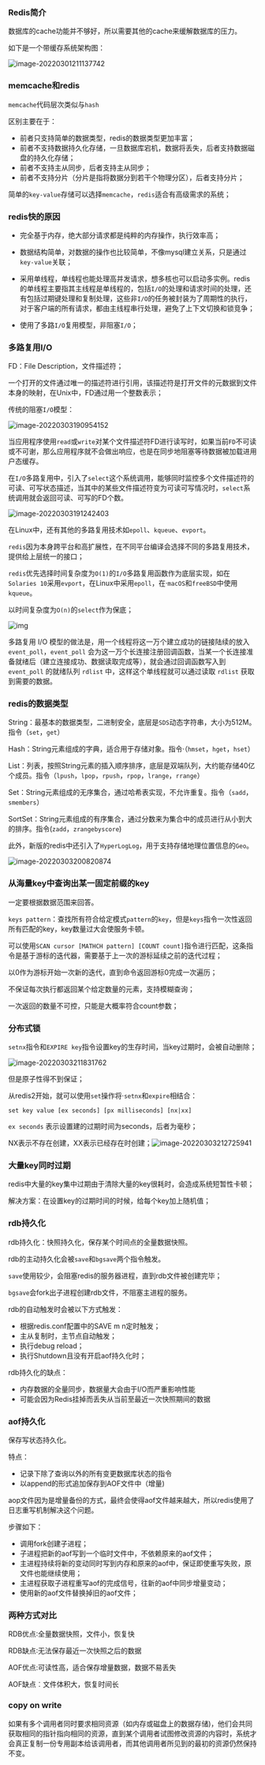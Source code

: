### Redis简介

数据库的cache功能并不够好，所以需要其他的cache来缓解数据库的压力。

如下是一个带缓存系统架构图：

![image-20220301211137742](https://gitee.com/cao_ziqiang/img/raw/master/20220301211137.png)

### memcache和redis



`memcache`代码层次类似与`hash`

区别主要在于：

- 前者只支持简单的数据类型，redis的数据类型更加丰富；
- 前者不支持数据持久化存储，一旦数据库宕机，数据将丢失，后者支持数据磁盘的持久化存储；
- 前者不支持主从同步，后者支持主从同步；
- 前者不支持分片（分片是指将数据分到若干个物理分区），后者支持分片；

简单的`key-value`存储可以选择`memcache`，`redis`适合有高级需求的系统；

### redis快的原因

- 完全基于内存，绝大部分请求都是纯粹的内存操作，执行效率高；

- 数据结构简单，对数据的操作也比较简单，不像mysql建立关系，只是通过`key-value`关联；

- 采用单线程，单线程也能处理高并发请求，想多核也可以启动多实例。redis的单线程主要指其主线程是单线程的，包括`I/O`的处理和请求时间的处理，还有包括过期键处理和复制处理，这些非`I/O`的任务被封装为了周期性的执行，对于客户端的所有请求，都由主线程串行处理，避免了上下文切换和锁竞争；

- 使用了多路`I/O`复用模型，非阻塞`I/O`；

### 多路复用I/O

FD：File Description，文件描述符；

一个打开的文件通过唯一的描述符进行引用，该描述符是打开文件的元数据到文件本身的映射，在Unix中，FD通过用一个整数表示；

传统的阻塞`I/O`模型：

![image-20220303190954152](https://gitee.com/cao_ziqiang/img/raw/master/20220303190954.png)

当应用程序使用`read`或`write`对某个文件描述符FD进行读写时，如果当前`FD`不可读或不可谢，那么应用程序就不会做出响应，也是在同步地阻塞等待数据被加载进用户态缓存。

在`I/O`多路复用中，引入了`select`这个系统调用，能够同时监控多个文件描述符的可读、可写状态描述，当其中的某些文件描述符变为可读可写情况时，`select`系统调用就会返回可读、可写的FD个数。

![image-20220303191242403](https://gitee.com/cao_ziqiang/img/raw/master/20220303191242.png)

在Linux中，还有其他的多路复用技术如`epoll`、`kqueue`、`evport`。

`redis`因为本身跨平台和高扩展性，在不同平台编译会选择不同的多路复用技术，提供给上层统一的接口；

`redis`优先选择时间复杂度为`O(1)`的`I/O`多路复用函数作为底层实现，如在`Solaries 10`采用`evport`，在Linux中采用`epoll`，在·`macOS`和`freeBSD`中使用`kqueue`。

以时间复杂度为`O(n)`的`select`作为保底；

![img](https://gitee.com/cao_ziqiang/img/raw/master/20220303194649.webp)

多路复用 I/O 模型的做法是，用一个线程将这一万个建立成功的链接陆续的放入 `event_poll`，`event_poll` 会为这一万个长连接注册回调函数，当某一个长连接准备就绪后（建立连接成功、数据读取完成等），就会通过回调函数写入到 `event_poll` 的就绪队列 `rdlist` 中，这样这个单线程就可以通过读取 `rdlist` 获取到需要的数据。

### redis的数据类型

String：最基本的数据类型，二进制安全，底层是`SDS`动态字符串，大小为512M。指令（`set`，`get`）

Hash：String元素组成的字典，适合用于存储对象。指令·（`hmset`，`hget`，`hset`）

List：列表，按照String元素的插入顺序排序，底层是双端队列，大约能存储40亿个成员。指令（`lpush`，`lpop`，`rpush`，`rpop`，`lrange`，`rrange`）

Set：String元素组成的无序集合，通过哈希表实现，不允许重复。指令（`sadd`，`smembers`）

SortSet：String元素组成的有序集合，通过分数来为集合中的成员进行从小到大的排序。指令(`zadd`，`zrangebyscore`)

此外，新版的redis中还引入了`HyperLogLog`，用于支持存储地理位置信息的`Geo`。

![image-20220303200820874](https://gitee.com/cao_ziqiang/img/raw/master/20220303200820.png)

### 从海量key中查询出某一固定前缀的key

一定要根据数据范围来回答。

`keys pattern`：查找所有符合给定模式`pattern`的`key`，但是`keys`指令一次性返回所有匹配的key，key数量过大会使服务卡顿。

可以使用`SCAN cursor [MATHCH pattern] [COUNT count]`指令进行匹配，这条指令是基于游标的迭代器，需要基于上一次的游标延续之前的迭代过程；

以0作为游标开始一次新的迭代，直到命令返回游标0完成一次遍历；

不保证每次执行都返回某个给定数量的元素，支持模糊查询；

一次返回的数量不可控，只能是大概率符合count参数；

### 分布式锁

`setnx`指令和`EXPIRE key`指令设置key的生存时间，当key过期时，会被自动删除；

![image-20220303211831762](https://gitee.com/cao_ziqiang/img/raw/master/20220303211831.png)

但是原子性得不到保证；

从redis2开始，就可以使用`set`操作将·`setnx`和`expire`相结合：

`set key value [ex seconds] [px milliseconds] [nx|xx]`

`ex seconds` 表示设置建的过期时间为seconds，后者为毫秒；

NX表示不存在创建，XX表示已经存在时创建；![image-20220303212725941](https://gitee.com/cao_ziqiang/img/raw/master/20220303212726.png)

### 大量key同时过期

redis中大量的key集中过期由于清除大量的key很耗时，会造成系统短暂性卡顿；

解决方案：在设置key的过期时间的时候，给每个key加上随机值；

### rdb持久化

rdb持久化：快照持久化，保存某个时间点的全量数据快照。

rdb的主动持久化会被`save`和`bgsave`两个指令触发。

`save`使用较少，会阻塞redis的服务器进程，直到rdb文件被创建完毕；

`bgsave`会fork出子进程创建rdb文件，不阻塞主进程的服务。

rdb的自动触发时会被以下方式触发：

- 根据redis.conf配置中的SAVE m n定时触发；
- 主从复制时，主节点自动触发；
- 执行debug reload；
- 执行Shutdown且没有开启aof持久化时；

rdb持久化的缺点：

- 内存数据的全量同步，数据量大会由于I/O而严重影响性能
- 可能会因为Redis挂掉而丢失从当前至最近一次快照期间的数据

### aof持久化

保存写状态持久化。

特点：

- 记录下除了查询以外的所有变更数据库状态的指令
- 以append的形式追加保存到AOF文件中（增量)

aop文件因为是增量备份的方式，最终会使得aof文件越来越大，所以redis使用了日志重写机制解决这个问题。

步骤如下：

- 调用fork创建子进程；
- 子进程把新的aof写到一个临时文件中，不依赖原来的aof文件；
- 主进程持续将新的变动同时写到内存和原来的aof中，保证即使重写失败，原文件也能继续使用；
- 主进程获取子进程重写aof的完成信号，往新的aof中同步增量变动；
- 使用新的aof文件替换掉旧的aof文件；

### 两种方式对比

RDB优点∶全量数据快照，文件小，恢复快

RDB缺点∶无法保存最近一次快照之后的数据

AOF优点:可读性高，适合保存增量数据，数据不易丢失

AOF缺点︰文件体积大，恢复时间长

### copy on write

如果有多个调用者同时要求相同资源（如内存或磁盘上的数据存储)，他们会共同获取相同的指针指向相同的资源，直到某个调用者试图修改资源的内容时，系统才会真正复制一份专用副本给该调用者，而其他调用者所见到的最初的资源仍然保持不变。